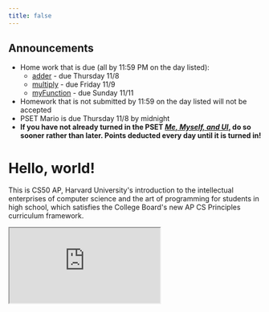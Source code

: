 ```yaml
---
title: false
---
```


## Announcements
  - Home work that is due (all by 11:59 PM on the day listed):
    - <a href="https://lab.cs50.io/Candib80/cs50labs/c/adder" target="_blank">adder</a> - due Thursday 11/8
    - <a href="https://lab.cs50.io/Candib80/cs50labs/c/mult" target="_blank">multiply</a> - due Friday 11/9
    - <a href="https://lab.cs50.io/Candib80/cs50labs/c/myFunction" target="_blank">myFunction</a> - due Sunday 11/11
  - Homework that is not submitted by 11:59 on the day listed will not be accepted
  - PSET Mario is due Thursday 11/8 by midnight
  - **If you have not already turned in the PSET *<a href="https://docs.cs50.net/2018/ap/problems/ui/ui.html" target="_blank">Me, Myself, and UI</a>*, do so sooner rather than later. Points deducted every day until it is turned in!**

# Hello, world!

This is CS50 AP, Harvard University's introduction to the intellectual enterprises of computer science and the art of programming for students in high school, which satisfies the College Board's new AP CS Principles curriculum framework.

<iframe src="https://www.youtube.com/embed/tZxLMIk_SaY?playlist=GAB6Gm7pTTA"></iframe>
